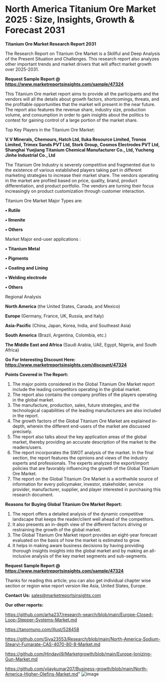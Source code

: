 # North America Titanium Ore Market 2025 : Size, Insights, Growth & Forecast 2031

<strong>Titanium Ore Market Research Report 2031</strong>

The Research Report on Titanium Ore Market is a Skillful and Deep Analysis of the Present Situation and Challenges. This research report also analyzes other important trends and market drivers that will affect market growth over 2025-2031.

<strong>Request Sample Report @ <a href=https://www.marketreportsinsights.com/sample/47324>https://www.marketreportsinsights.com/sample/47324</a></strong>

This Titanium Ore market report aims to provide all the participants and the vendors will all the details about growth factors, shortcomings, threats, and the profitable opportunities that the market will present in the near future. The report also features the revenue share, industry size, production volume, and consumption in order to gain insights about the politics to contest for gaining control of a large portion of the market share.

Top Key Players in the Titanium Ore Market:

<strong>V.V Minerals, Chemours, Hatch Ltd, Iluka Resource Limited, Tronox Limited, Trimex Sands PVT Ltd, Stork Group, Cosmos Electrodes PVT Ltd, Shanghai Yuejiang Titanium Chemical Manufacturer Co., Ltd, Yucheng Jinhe Industrial Co., Ltd</strong>

The Titanium Ore Industry is severely competitive and fragmented due to the existence of various established players taking part in different marketing strategies to increase their market share. The vendors operating in the market are profiled based on price, quality, brand, product differentiation, and product portfolio. The vendors are turning their focus increasingly on product customization through customer interaction.

Titanium Ore Market Major Types are:

<strong>•  Rutile

•  Ilmenite

•  Others</strong>

Market Major end-user applications :

<strong>•  Titanium Metal

•  Pigments

•  Coating and Lining

•  Welding electrode

•  Others</strong>

Regional Analysis

</u><strong><b>North America</b></strong> (the United States, Canada, and Mexico)

<strong><b>Europe </b></strong>(Germany, France, UK, Russia, and Italy)

<strong><b>Asia-Pacific</b></strong> (China, Japan, Korea, India, and Southeast Asia)

<strong><b>South America</b></strong> (Brazil, Argentina, Colombia, etc.)

<strong><b>The Middle East and Africa</b></strong> (Saudi Arabia, UAE, Egypt, Nigeria, and South Africa)

<strong>Go For Interesting Discount Here: <a href=https://www.marketreportsinsights.com/discount/47324>https://www.marketreportsinsights.com/discount/47324</a></strong>

<strong>Points Covered in The Report:</strong>
<ol>
  <li>The major points considered in the Global Titanium Ore Market report include the leading competitors operating in the global market.</li>
  <li>The report also contains the company profiles of the players operating in the global market.</li>
  <li>The manufacture, production, sales, future strategies, and the technological capabilities of the leading manufacturers are also included in the report.</li>
  <li>The growth factors of the Global Titanium Ore Market are explained in-depth, wherein the different end-users of the market are discussed precisely.</li>
  <li>The report also talks about the key application areas of the global market, thereby providing an accurate description of the market to the readers/users.</li>
  <li>The report incorporates the SWOT analysis of the market. In the final section, the report features the opinions and views of the industry experts and professionals. The experts analyzed the export/import policies that are favorably influencing the growth of the Global Titanium Ore Market.</li>
  <li>The report on the Global Titanium Ore Market is a worthwhile source of information for every policymaker, investor, stakeholder, service provider, manufacturer, supplier, and player interested in purchasing this research document.</li>
</ol>
<strong>Reasons for Buying Global Titanium Ore Market Report:</strong>

<ol>
  <li>The report offers a detailed analysis of the dynamic competitive landscape that keeps the reader/client well ahead of the competitors.</li>
  <li>It also presents an in-depth view of the different factors driving or restraining the growth of the global market.</li>
  <li>The Global Titanium Ore Market report provides an eight-year forecast evaluated on the basis of how the market is estimated to grow.</li>
  <li>It helps in making aware business decisions by having providing thorough insights insights into the global market and by making an all-inclusive analysis of the key market segments and sub-segments.</li>
</ol>
<strong>Request Sample Report @ <a href=https://www.marketreportsinsights.com/sample/47324>https://www.marketreportsinsights.com/sample/47324</a></strong>


Thanks for reading this article; you can also get individual chapter wise section or region wise report version like Asia, United States, Europe.

<strong>Contact Us:</strong>
sales@marketreportsinsights.com

<strong>Our other reports:</strong>

<a href=https://github.com/arha237/research-search/blob/main/Europe-Closed-Loop-Stepper-Systems-Market.md>https://github.com/arha237/research-search/blob/main/Europe-Closed-Loop-Stepper-Systems-Market.md</a>

<a href=https://tanomuno.com/illust/528458>https://tanomuno.com/illust/528458</a>

<a href=https://github.com/Siya23553/Research/blob/main/North-America-Sodium-Stearyl-Fumarate-CAS-4070-80-8-Market.md>https://github.com/Siya23553/Research/blob/main/North-America-Sodium-Stearyl-Fumarate-CAS-4070-80-8-Market.md</a>

<a href=https://github.com/Hindavii9/Marketgrowth/blob/main/Europe-Ionizing-Gun-Market.md>https://github.com/Hindavii9/Marketgrowth/blob/main/Europe-Ionizing-Gun-Market.md</a>

<a href=https://github.com/vijaykumar207/Business-growth/blob/main/North-America-Higher-Olefins-Market.md>https://github.com/vijaykumar207/Business-growth/blob/main/North-America-Higher-Olefins-Market.md</a>"
![image](https://github.com/user-attachments/assets/e13a4310-cb60-4f04-b984-16142bd8de4d)

